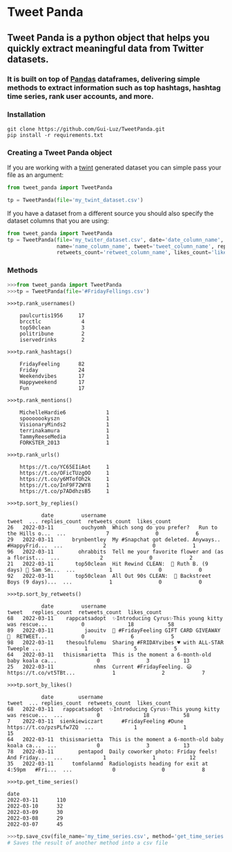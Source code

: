 # Tweet Panda
## Tweet Panda is a python object that helps you quickly extract meaningful data from Twitter datasets.
### It is built on top of [Pandas](https://pandas.pydata.org/) dataframes, delivering simple methods to extract information such as top hashtags, hashtag time series, rank user accounts, and more.

### Installation
```shell
git clone https://github.com/Gui-Luz/TweetPanda.git
pip install -r requirements.txt
```
### Creating a Tweet Panda object
If you are working with a [twint](https://github.com/twintproject/twint) generated dataset you can simple pass your file as an argument:
```python
from tweet_panda import TweetPanda

tp = TweetPanda(file='my_twint_dataset.csv')
```
If you have a dataset from a different source you should also specify the dataset columns that you are using:
```python
from tweet_panda import TweetPanda
tp = TweetPanda(file='my_twiter_dataset.csv', date='date_column_name', username='username_column_name', 
                name='name_column_name', tweet='tweet_column_name', replies_count='replies_column_name', 
                retweets_count='retweet_column_name', likes_count='likes_column_name')
```
### Methods
```python
>>>from tweet_panda import TweetPanda
>>>tp = TweetPanda(file='#FridayFellings.csv')
```
```python3
>>>tp.rank_usernames()

    paulcurtis1956     17
    brcctlc             4
    top50clean          3
    politribune         2
    iservedrinks        2
```
```python3
>>>tp.rank_hashtags()

    FridayFeeling      82
    Friday             24
    Weekendvibes       17
    Happyweekend       17
    Fun                17
```
```python3
>>>tp.rank_mentions()

    MichelleHardie6             1
    spooooookyszn               1
    VisionaryMinds2             1
    terrinakamura               1
    TammyReeseMedia             1
    FORKSTER_2013               1
```
```python3
>>>tp.rank_urls()

    https://t.co/YC65EIiAot     1
    https://t.co/OFicTUzgOO     1
    https://t.co/y6MTofOh2k     1
    https://t.co/InF9F72WY8     1
    https://t.co/p7ADdhzsB5     1
```
```python3
>>>tp.sort_by_replies()

           date         username                                              tweet  ... replies_count  retweets_count  likes_count
26   2022-03-11         ouchyomh  Which song do you prefer?   Run to the Hills o...  ...             7               0            6
29   2022-03-11      brynbentley  My #Snapchat got deleted. Anyways.. #HappyFrid...  ...             2               0            1
96   2022-03-11        ohrabbits  Tell me your favorite flower and (as a florist...  ...             2               0            2
21   2022-03-11       top50clean  Hit Rewind CLEAN:  🥇 Ruth B. (9 days) 🥈 Sam Sm...  ...           1               0            0
92   2022-03-11       top50clean  All Out 90s CLEAN:  🥇 Backstreet Boys (9 days)...  ...            1               0            0
```
```python3
>>>tp.sort_by_retweets()

           date         username                                              tweet   replies_count  retweets_count  likes_count
68   2022-03-11    rappcatsadopt  ✨Introducing Cyrus✨This young kitty was rescue...           0              18           58
89   2022-03-11          jaouitv  🥳 #FridayFeeling GIFT CARD GIVEAWAY 🥳  RETWEET...           0               6            5
98   2022-03-11    thesoulfulemu  Sharing #FRIDAYvibes ♥️ with ALL-STAR Tweeple ...              1               5            5
64   2022-03-11   thisismarietta  This is the moment a 6-month-old baby koala ca...             0               3           13
25   2022-03-11             nhms  Current #FridayFeeling. 😃  https://t.co/vt5TBt...            1               2            7
```
```python3
>>>tp.sort_by_likes()

           date        username                                              tweet  ... replies_count  retweets_count  likes_count
68   2022-03-11   rappcatsadopt  ✨Introducing Cyrus✨This young kitty was rescue...  ...           0              18           58
7    2022-03-11  sienkiewiczart      #FridayFeeling #Dune  https://t.co/pzsPLfw7ZQ  ...             1               1           15
64   2022-03-11  thisismarietta  This is the moment a 6-month-old baby koala ca...  ...             0               3           13
78   2022-03-11        pentapod  Daily coworker photo: Friday feels! And Friday...  ...             1               1           12
35   2022-03-11      tomfolanmd  Radiologists heading for exit at 4:59pm   #Fri...  ...             0               0            8
```
```python3
>>>tp.get_time_series()

date
2022-03-11      110
2022-03-10      32    
2022-03-09      30
2022-03-08      29
2022-03-07      45    
```
````python
>>>tp.save_csv(file_name='my_time_series.csv', method='get_time_series')
# Saves the result of another method into a csv file
````
